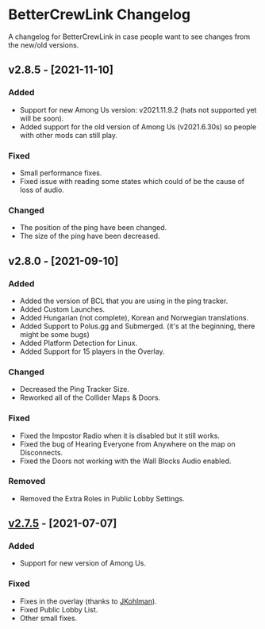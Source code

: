 # BetterCrewLink Changelog

A changelog for BetterCrewLink in case people want to see changes from the new/old versions.

## v2.8.5 - [2021-11-10]

### Added

- Support for new Among Us version: v2021.11.9.2 (hats not supported yet will be soon).
- Added support for the old version of Among Us (v2021.6.30s) so people with other mods can still play.

### Fixed

- Small performance fixes.
- Fixed issue with reading some states which could of be the cause of loss of audio.

### Changed

- The position of the ping have been changed.
- The size of the ping have been decreased.

## v2.8.0 - [2021-09-10]

### Added

- Added the version of BCL that you are using in the ping tracker.
- Added Custom Launches.
- Added Hungarian (not complete), Korean and Norwegian translations.
- Added Support to Polus.gg and Submerged. (it's at the beginning, there might be some bugs)
- Added Platform Detection for Linux.
- Added Support for 15 players in the Overlay.

### Changed

- Decreased the Ping Tracker Size.
- Reworked all of the Collider Maps & Doors.

### Fixed

- Fixed the Impostor Radio when it is disabled but it still works.
- Fixed the bug of Hearing Everyone from Anywhere on the map on Disconnects.
- Fixed the Doors not working with the Wall Blocks Audio enabled.

### Removed

- Removed the Extra Roles in Public Lobby Settings.

## [v2.7.5](https://github.com/OhMyGuus/BetterCrewLink/releases/tag/v2.7.5) - [2021-07-07]

### Added

- Support for new version of Among Us.

### Fixed

- Fixes in the overlay (thanks to [JKohlman](https://github.com/JKohlman)).
- Fixed Public Lobby List.
- Other small fixes.
